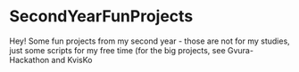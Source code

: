 # SecondYearFunProjects
Hey! Some fun projects from my second year - those are not for my studies, just some scripts for my free time (for the big projects, see Gvura-Hackathon and KvisKo
